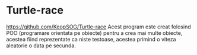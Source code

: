 # Turtle-race
https://github.com/KeopSOG/Turtle-race
Acest program este creat folosind POO (programare orientata pe obiecte) pentru a crea mai multe obiecte, acestea fiind reprezentate ca niste testoase, acestea primind o viteza aleatorie o data pe secunda.
